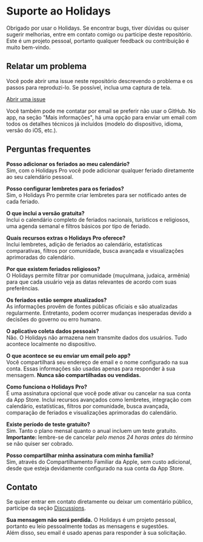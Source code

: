 # Suporte ao Holidays  
  
Obrigado por usar o Holidays. Se encontrar bugs, tiver dúvidas ou quiser sugerir melhorias, entre em contato comigo ou participe deste repositório.  
Este é um projeto pessoal, portanto qualquer feedback ou contribuição é muito bem-vindo.  
  
## Relatar um problema  
  
Você pode abrir uma issue neste repositório descrevendo o problema e os passos para reproduzi-lo. Se possível, inclua uma captura de tela.  
  
[Abrir uma issue](https://github.com/lucasditomase/feriados/issues/new?title=Problema%20com%20Holidays%20App&body=Descreva%20o%20problema%20que%20você%20está%20enfrentando%20abaixo%3A%0A%0A-%20Dispositivo%3A%20%0A-%20Versão%20do%20iOS%3A%20%0A-%20Versão%20do%20app%3A%20%0A-%20Passos%20para%20reproduzir%3A%0A%0A(Opcional)%20Anexe%20uma%20captura%20de%20tela%20ou%20gravação%20se%20puder.)  
  
Você também pode me contatar por email se preferir não usar o GitHub. No app, na seção "Mais informações", há uma opção para enviar um email com todos os detalhes técnicos já incluídos (modelo do dispositivo, idioma, versão do iOS, etc.).  
  
## Perguntas frequentes  
  
**Posso adicionar os feriados ao meu calendário?**  
Sim, com o Holidays Pro você pode adicionar qualquer feriado diretamente ao seu calendário pessoal.  
  
**Posso configurar lembretes para os feriados?**  
Sim, o Holidays Pro permite criar lembretes para ser notificado antes de cada feriado.  
  
**O que inclui a versão gratuita?**  
Inclui o calendário completo de feriados nacionais, turísticos e religiosos, uma agenda semanal e filtros básicos por tipo de feriado.  
  
**Quais recursos extras o Holidays Pro oferece?**  
Inclui lembretes, adição de feriados ao calendário, estatísticas comparativas, filtros por comunidade, busca avançada e visualizações aprimoradas do calendário.  
  
**Por que existem feriados religiosos?**  
O Holidays permite filtrar por comunidade (muçulmana, judaica, armênia) para que cada usuário veja as datas relevantes de acordo com suas preferências.  
  
**Os feriados estão sempre atualizados?**  
As informações provêm de fontes públicas oficiais e são atualizadas regularmente. Entretanto, podem ocorrer mudanças inesperadas devido a decisões do governo ou erro humano.  
  
**O aplicativo coleta dados pessoais?**  
Não. O Holidays não armazena nem transmite dados dos usuários. Tudo acontece localmente no dispositivo.  
  
**O que acontece se eu enviar um email pelo app?**  
Você compartilhará seu endereço de email e o nome configurado na sua conta. Essas informações são usadas apenas para responder à sua mensagem. **Nunca são compartilhadas ou vendidas.**  
  
**Como funciona o Holidays Pro?**  
É uma assinatura opcional que você pode ativar ou cancelar na sua conta da App Store. Inclui recursos avançados como lembretes, integração com calendário, estatísticas, filtros por comunidade, busca avançada, comparação de feriados e visualizações aprimoradas do calendário.  
  
**Existe período de teste gratuito?**  
Sim. Tanto o plano mensal quanto o anual incluem um teste gratuito. **Importante:** lembre-se de cancelar *pelo menos 24 horas antes do término* se não quiser ser cobrado.  
  
**Posso compartilhar minha assinatura com minha família?**  
Sim, através do Compartilhamento Familiar da Apple, sem custo adicional, desde que esteja devidamente configurado na sua conta da App Store.  
  
## Contato  
  
Se quiser entrar em contato diretamente ou deixar um comentário público, participe da seção [Discussions](https://github.com/lucasditomase/feriados/discussions).  
  
**Sua mensagem não será perdida.** O Holidays é um projeto pessoal, portanto eu leio pessoalmente todas as mensagens e sugestões.  
Além disso, seu email é usado apenas para responder à sua solicitação.  
